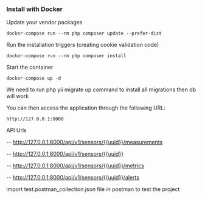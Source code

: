 ### Install with Docker

Update your vendor packages

    docker-compose run --rm php composer update --prefer-dist
    
Run the installation triggers (creating cookie validation code)

    docker-compose run --rm php composer install    
    
Start the container

    docker-compose up -d
    

We need to run php yii migrate up command to install all migrations
then db will work

You can then access the application through the following URL:

    http://127.0.0.1:8000


API Urls

-- http://127.0.0.1:8000/api/v1/sensors/{{uuid}}/measurements

-- http://127.0.0.1:8000/api/v1/sensors/{{uuid}}

-- http://127.0.0.1:8000/api/v1/sensors/{{uuid}}/metrics

-- http://127.0.0.1:8000/api/v1/sensors/{{uuid}}/alerts


import test.postman_collection.json file in postman to test the project
